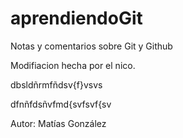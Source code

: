 # aprendiendoGit
Notas y comentarios sobre Git y Github

Modifiacion hecha por el nico.

dbsldñrmfñdsv{f}vsvs

dfnñfdsñvfmd{svfsvf{sv

Autor: Matías González
